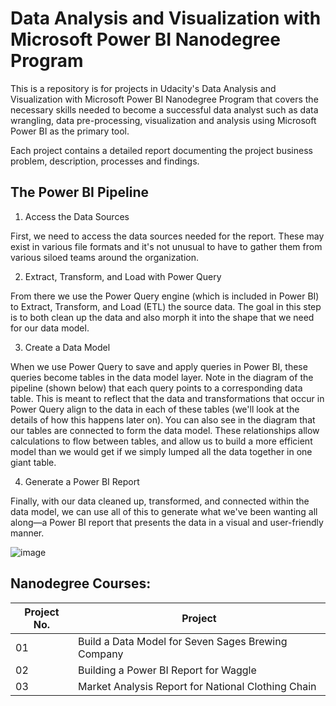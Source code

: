 # Data Analysis and Visualization with Microsoft Power BI Nanodegree Program

This is a repository is for projects in Udacity's Data Analysis and Visualization with Microsoft Power BI Nanodegree Program that covers the necessary skills needed to become a 
successful data analyst such as data wrangling, data pre-processing, visualization and analysis using Microsoft Power BI as the primary tool.

Each project contains a detailed report documenting the project business problem, description, processes and findings.

## The Power BI Pipeline
1. Access the Data Sources

First, we need to access the data sources needed for the report. These may exist in various file formats and it's not unusual to have to gather them from various siloed teams around the organization.

2. Extract, Transform, and Load with Power Query

From there we use the Power Query engine (which is included in Power BI) to Extract, Transform, and Load (ETL) the source data. The goal in this step is to both clean up the data and also morph it into the shape that we need for our data model.

3. Create a Data Model

When we use Power Query to save and apply queries in Power BI, these queries become tables in the data model layer. Note in the diagram of the pipeline (shown below) that each query points to a corresponding data table. This is meant to reflect that the data and transformations that occur in Power Query align to the data in each of these tables (we'll look at the details of how this happens later on). You can also see in the diagram that our tables are connected to form the data model. These relationships allow calculations to flow between tables, and allow us to build a more efficient model than we would get if we simply lumped all the data together in one giant table.

4. Generate a Power BI Report

Finally, with our data cleaned up, transformed, and connected within the data model, we can use all of this to generate what we've been wanting all along—a Power BI report that presents the data in a visual and user-friendly manner.

![image](https://github.com/user-attachments/assets/086a164f-ece4-43b2-ab6f-b6393d5a16b6)


## Nanodegree Courses:

| Project No. | Project                                            |
|-------------|----------------------------------------------------|
| 01          | Build a Data Model for Seven Sages Brewing Company |
| 02          | Building a Power BI Report for Waggle              |
| 03          | Market Analysis Report for National Clothing Chain |
